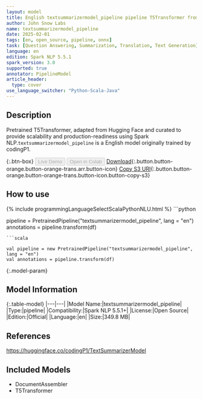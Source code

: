 ```yaml
---
layout: model
title: English textsummarizermodel_pipeline pipeline T5Transformer from codingP1
author: John Snow Labs
name: textsummarizermodel_pipeline
date: 2025-02-01
tags: [en, open_source, pipeline, onnx]
task: [Question Answering, Summarization, Translation, Text Generation]
language: en
edition: Spark NLP 5.5.1
spark_version: 3.0
supported: true
annotator: PipelineModel
article_header:
  type: cover
use_language_switcher: "Python-Scala-Java"
---
```


## Description

Pretrained T5Transformer, adapted from Hugging Face and curated to provide scalability and production-readiness using Spark NLP.`textsummarizermodel_pipeline` is a English model originally trained by codingP1.

{:.btn-box}
<button class="button button-orange" disabled>Live Demo</button>
<button class="button button-orange" disabled>Open in Colab</button>
[Download](https://s3.amazonaws.com/auxdata.johnsnowlabs.com/public/models/textsummarizermodel_pipeline_en_5.5.1_3.0_1738396633608.zip){:.button.button-orange.button-orange-trans.arr.button-icon}
[Copy S3 URI](s3://auxdata.johnsnowlabs.com/public/models/textsummarizermodel_pipeline_en_5.5.1_3.0_1738396633608.zip){:.button.button-orange.button-orange-trans.button-icon.button-copy-s3}

## How to use



<div class="tabs-box" markdown="1">
{% include programmingLanguageSelectScalaPythonNLU.html %}
```python

pipeline = PretrainedPipeline("textsummarizermodel_pipeline", lang = "en")
annotations =  pipeline.transform(df)   

```
```scala

val pipeline = new PretrainedPipeline("textsummarizermodel_pipeline", lang = "en")
val annotations = pipeline.transform(df)

```
</div>

{:.model-param}
## Model Information

{:.table-model}
|---|---|
|Model Name:|textsummarizermodel_pipeline|
|Type:|pipeline|
|Compatibility:|Spark NLP 5.5.1+|
|License:|Open Source|
|Edition:|Official|
|Language:|en|
|Size:|349.8 MB|

## References

https://huggingface.co/codingP1/TextSummarizerModel

## Included Models

- DocumentAssembler
- T5Transformer